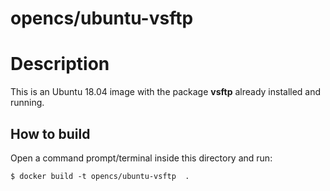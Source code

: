 # opencs/ubuntu-vsftp

# Description

This is an Ubuntu 18.04 image with the package **vsftp** already installed
and running.

## How to build

Open a command prompt/terminal inside this directory and run:

```
$ docker build -t opencs/ubuntu-vsftp  .
```

